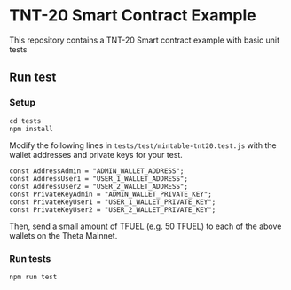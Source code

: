 # TNT-20 Smart Contract Example

This repository contains a TNT-20 Smart contract example with basic unit tests

## Run test

### Setup
```
cd tests
npm install
```

Modify the following lines in `tests/test/mintable-tnt20.test.js` with the wallet addresses and private keys for your test.

```
const AddressAdmin = "ADMIN_WALLET_ADDRESS";
const AddressUser1 = "USER_1_WALLET_ADDRESS";
const AddressUser2 = "USER_2_WALLET_ADDRESS";
const PrivateKeyAdmin = "ADMIN_WALLET_PRIVATE_KEY";
const PrivateKeyUser1 = "USER_1_WALLET_PRIVATE_KEY";
const PrivateKeyUser2 = "USER_2_WALLET_PRIVATE_KEY";
```

Then, send a small amount of TFUEL (e.g. 50 TFUEL) to each of the above wallets on the Theta Mainnet. 

### Run tests
```
npm run test
```
